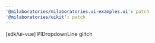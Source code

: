 ```yaml
---
'@milaboratories/milaboratories.ui-examples.ui': patch
'@milaboratories/uikit': patch
---
```


[sdk/ui-vue] PlDropdownLine glitch
